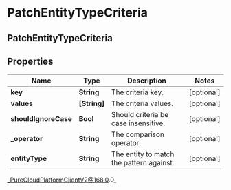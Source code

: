 # PatchEntityTypeCriteria

## PatchEntityTypeCriteria

## Properties

|Name | Type | Description | Notes|
|------------ | ------------- | ------------- | -------------|
| **key** | **String** | The criteria key. | [optional] |
| **values** | **[String]** | The criteria values. | [optional] |
| **shouldIgnoreCase** | **Bool** | Should criteria be case insensitive. | [optional] |
| **_operator** | **String** | The comparison operator. | [optional] |
| **entityType** | **String** | The entity to match the pattern against. | [optional] |



_PureCloudPlatformClientV2@168.0.0_
